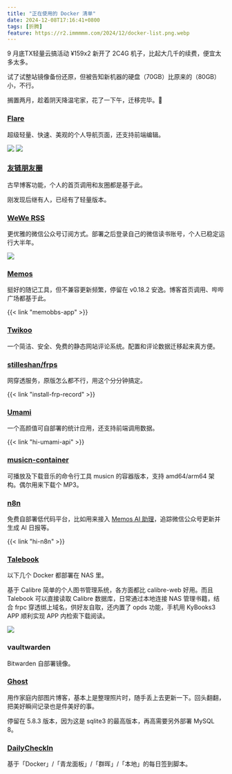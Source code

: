 ```yaml
---
title: "正在使用的 Docker 清单"
date: 2024-12-08T17:16:41+0800
tags: [折腾]
feature: https://r2.immmmm.com/2024/12/docker-list.png.webp
---
```


9 月底TX轻量云搞活动 ¥159x2 新开了 2C4G 机子，比起大几千的续费，便宜太多太多。

试了试整站镜像备份还原，但被告知新机器的硬盘（70GB）比原来的（80GB）小，不行。

<!--more-->

搁置两月，趁着阴天降温宅家，花了一下午，迁移完毕。🎉

### [Flare](https://github.com/soulteary/docker-flare)

超级轻量、快速、美观的个人导航页面，还支持前端编辑。

![](https://r2.immmmm.com/2024/12/flare-editor-beta.png.webp)
![](https://r2.immmmm.com/2024/12/flare-ui.png.webp)

### [友链朋友圈](https://github.com/Rock-Candy-Tea/hexo-circle-of-friends)

古早博客功能，个人的首页调用和友圈都是基于此。

刚发现后继有人，已经有了轻量版本。

### [WeWe RSS](https://github.com/cooderl/wewe-rss)

更优雅的微信公众号订阅方式。部署之后登录自己的微信读书账号，个人已稳定运行大半年。

![](https://r2.immmmm.com/2024/12/wewerss.png.webp)

### [Memos](https://github.com/usememos/memos)

挺好的随记工具，但不兼容更新频繁，停留在 v0.18.2 安逸。博客首页调用、哔哔广场都基于此。

{{< link "memobbs-app" >}}

### [Twikoo](https://github.com/twikoojs/twikoo)

一个简洁、安全、免费的静态网站评论系统。配置和评论数据迁移起来真方便。

### [stilleshan/frps](https://github.com/stilleshan/frps)

网穿透服务，原版怎么都不行，用这个分分钟搞定。

{{< link "install-frp-record" >}}

### [Umami](https://umami.is/)

一个高颜值可自部署的统计应用，还支持前端调用数据。

{{< link "hi-umami-api" >}}

### [musicn-container](https://github.com/wy580477/musicn-container)

可播放及下载音乐的命令行工具 musicn 的容器版本，支持 amd64/arm64 架构。偶尔用来下载个 MP3。

### [n8n](https://github.com/n8n-io/n8n)

免费自部署低代码平台，比如用来接入 [Memos AI 助理](https://n8n.akashio.com/b121c42b66fe4963925baa70de007dd6)，追踪微信公众号更新并生成 AI 日报等。

{{< link "hi-n8n" >}}

### [Talebook](https://github.com/talebook/talebook)

以下几个 Docker 都部署在 NAS 里。

基于 Calibre 简单的个人图书管理系统，各方面都比 calibre-web 好用。而且 Talebook 可以直接读取 Calibre 数据库，日常通过本地连接 NAS 管理书籍，结合 frpc 穿透绑上域名，供好友自取，还内置了 opds 功能，手机用 KyBooks3 APP 顺利实现 APP 内检索下载阅读。

![](https://r2.immmmm.com/2024/12/ds-docker-5.jpg.jpeg.webp)

### vaultwarden

Bitwarden 自部署镜像。

### [Ghost](https://ghost.org/)

用作家庭内部图片博客，基本上是整理照片时，随手丢上去更新一下。回头翻翻，把美好瞬间记录也是件美好的事。

停留在 5.8.3 版本，因为这是 sqlite3 的最高版本，再高需要另外部署 MySQL 8。

### [DailyCheckIn](https://github.com/Sitoi/dailycheckin)

基于「Docker」/「青龙面板」/「群晖」/「本地」的每日签到脚本。